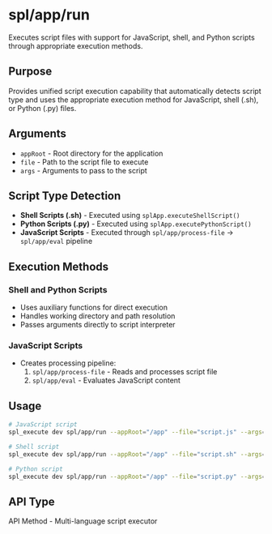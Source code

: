 # spl/app/run

Executes script files with support for JavaScript, shell, and Python scripts through appropriate execution methods.

## Purpose

Provides unified script execution capability that automatically detects script type and uses the appropriate execution method for JavaScript, shell (.sh), or Python (.py) files.

## Arguments

- `appRoot` - Root directory for the application
- `file` - Path to the script file to execute
- `args` - Arguments to pass to the script

## Script Type Detection

- **Shell Scripts (.sh)** - Executed using `splApp.executeShellScript()`
- **Python Scripts (.py)** - Executed using `splApp.executePythonScript()`
- **JavaScript Scripts** - Executed through `spl/app/process-file` → `spl/app/eval` pipeline

## Execution Methods

### Shell and Python Scripts
- Uses auxiliary functions for direct execution
- Handles working directory and path resolution
- Passes arguments directly to script interpreter

### JavaScript Scripts
- Creates processing pipeline:
  1. `spl/app/process-file` - Reads and processes script file
  2. `spl/app/eval` - Evaluates JavaScript content

## Usage

```bash
# JavaScript script
spl_execute dev spl/app/run --appRoot="/app" --file="script.js" --args="['param1']"

# Shell script  
spl_execute dev spl/app/run --appRoot="/app" --file="script.sh" --args="['param1']"

# Python script
spl_execute dev spl/app/run --appRoot="/app" --file="script.py" --args="['param1']"
```

## API Type

API Method - Multi-language script executor